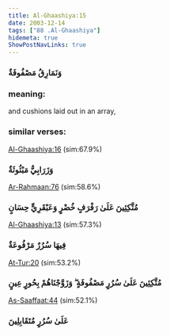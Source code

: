 ```yaml
---
title: Al-Ghaashiya:15
date: 2003-12-14
tags: ["88 .Al-Ghaashiya"]
hidemeta: true 
ShowPostNavLinks: true 
---
```

### وَنَمَارِقُ مَصْفُوفَةٌ
### meaning: 
and cushions laid out in an array,
### similar verses: 

[Al-Ghaashiya:16](/88/16) (sim:67.9%)

### وَزَرَابِيُّ مَبْثُوثَةٌ

[Ar-Rahmaan:76](/55/76) (sim:58.6%)

### مُتَّكِئِينَ عَلَىٰ رَفْرَفٍ خُضْرٍ وَعَبْقَرِيٍّ حِسَانٍ

[Al-Ghaashiya:13](/88/13) (sim:57.3%)

### فِيهَا سُرُرٌ مَرْفُوعَةٌ

[At-Tur:20](/52/20) (sim:53.2%)

### مُتَّكِئِينَ عَلَىٰ سُرُرٍ مَصْفُوفَةٍ ۖ وَزَوَّجْنَاهُمْ بِحُورٍ عِينٍ

[As-Saaffaat:44](/37/44) (sim:52.1%)

### عَلَىٰ سُرُرٍ مُتَقَابِلِينَ
